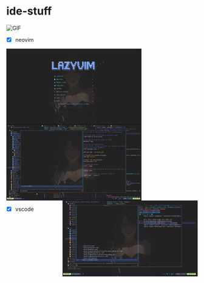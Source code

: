 # ide-stuff

<img align="left " alt="GIF" height="150px" src="https://i.pinimg.com/originals/7c/a2/5f/7ca25f4a2eecefbc3b3e62c50cb9d02d.gif" />

- [x] neovim

<img align="left" alt="GIF" height="200px" src="https://raw.githubusercontent.com/mikan-senpai/ide-stuff/master/asset/nv1.png" />
<img align="center" alt="GIF" height="200px" src="https://raw.githubusercontent.com/mikan-senpai/ide-stuff/master/asset/nv2.png" />
<img align="right" alt="GIF" height="200px" src="https://raw.githubusercontent.com/mikan-senpai/ide-stuff/master/asset/nv3.png" />



- [x] vscode
